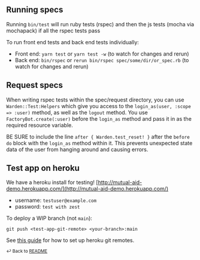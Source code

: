 ## Running specs
Running `bin/test` will run ruby tests (rspec) and then the js tests (mocha via mochapack) if all the rspec tests pass

To run front end tests and back end tests individually:

* Front end: `yarn test` or `yarn test -w` (to watch for changes and rerun)
* Back end: `bin/rspec` or `rerun bin/rspec spec/some/dir/or_spec.rb` (to watch for changes and rerun)

## Request specs
When writing rspec tests within the spec/request directory, you can use `Warden::Test:Helpers`
which give you access to the `login_as(user, :scope => :user)` method, as well as the `logout` method.
You use `FactoryBot.create(:user)` before the `login_as` method and pass it in as the required resource variable.

BE SURE to include the line `after { Warden.test_reset! }` after the `before do` block with the `login_as` method within it. This prevents unexpected state data of the user from hanging around and causing errors.

## Test app on heroku
We have a heroku install for testing!
[http://mutual-aid-demo.herokuapp.com/](http://mutual-aid-demo.herokuapp.com/)

* username: `testuser@example.com`
* password: `test with zest`

To deploy a WIP branch (not `main`):
```
git push <test-app-git-remote> <your-branch>:main
```

See [this guide](https://devcenter.heroku.com/articles/git) for how to set up heroku git remotes.


<sub>↩ Back to [README](/README.md)</sub>
